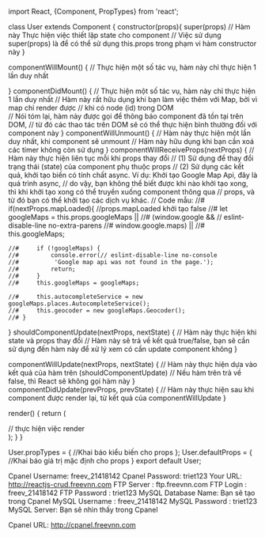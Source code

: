 import React, {Component, PropTypes} from 'react';

class User extends Component {
  constructor(props){
    super(props)
    // Hàm này Thực hiện việc thiết lập state cho component
    // Việc sử dụng super(props) là để có thể sử dụng this.props trong phạm vi hàm constructor này
  }
  
  componentWillMount() {
    // Thực hiện một số tác vụ, hàm này chỉ thực hiện 1 lần duy nhất
    
  }
  componentDidMount() {
    // Thực hiện một số tác vụ, hàm này chỉ thực hiện 1 lần duy nhất
    // Hàm này rất hữu dụng khi bạn làm việc thêm với Map, bởi vì map chỉ render được 
    // khi có node (id) trong DOM  
    // Nói tóm lại, hàm này được gọi để thông báo component đã tồn tại trên DOM, 
    // từ đó các thao tác trên DOM sẽ có thể thực hiện bình thường đối với component này
  }
  componentWillUnmount() {
    // Hàm này thực hiện một lần duy nhất, khi component sẽ unmount
    // Hàm này hữu dụng khi bạn cần xoá các timer không còn sử dụng
  }
  componentWillReceiveProps(nextProps) {
    // Hàm này thực hiện liên tục mỗi khi props thay đổi
    // (1) Sử dụng để thay đổi trạng thái (state) của component phụ thuộc props
    // (2) Sử dụng các kết quả, khởi tạo biến có tính chất async. Ví dụ: Khởi tạo Google Map Api, đây là quá trình async,
    // do vậy, bạn không thể biết được khi nào khởi tạo xong, thì khi khởi tạo xong có thể truyền xuống component thông qua
    // props, và từ đó bạn có thể khởi tạo các dịch vụ khác.
    // Code mẫu:
    //# if(nextProps.mapLoaded){ //props.mapLoaded khởi tạo false
    //#     let googleMaps = this.props.googleMaps ||
    //#         (window.google && // eslint-disable-line no-extra-parens
    //#         window.google.maps) ||
    //#         this.googleMaps;

    //#     if (!googleMaps) {
    //#         console.error(// eslint-disable-line no-console
    //#          'Google map api was not found in the page.');
    //#         return;
    //#     }
    //#     this.googleMaps = googleMaps;

    //#     this.autocompleteService = new googleMaps.places.AutocompleteService();
    //#     this.geocoder = new googleMaps.Geocoder();
    //# } 
  }
  shouldComponentUpdate(nextProps, nextState) {
    // Hàm này thực hiện khi state và props thay đổi
    // Hàm này sẽ trả về kết quả true/false, bạn sẽ cần sử dụng đến hàm này để xử lý xem có cần update component không
  }
  
  componentWillUpdate(nextProps, nextState) {
    // Hàm này thực hiện dựa vào kết quả của hàm trên (shouldComponentUpdate)
    // Nếu hàm trên trả về false, thì React sẽ không gọi hàm này
  }  
  componentDidUpdate(prevProps, prevState) {
    // Hàm này thực hiện sau khi component được render lại, từ kết quả của componentWillUpdate
  }
  
  render() {
    return (
      <div>
        // thực hiện việc render
      </div>
    );
  }
}

User.propTypes = {
  //Khai báo kiểu biến cho props
};
User.defaultProps = {
  //Khai báo giá trị mặc định cho props
}
export default User;


<!-- hosting -->
Cpanel Username: freev_21418142
Cpanel Password: triet123
Your URL: http://reactjs-crud.freevnn.com
FTP Server : ftp.freevnn.com
FTP Login : freev_21418142
FTP Password : triet123
MySQL Database Name: Bạn sẽ tạo trong Cpanel
MySQL Username : freev_21418142
MySQL Password : triet123
MySQL Server: Bạn sẽ nhìn thấy trong Cpanel

Cpanel URL: http://cpanel.freevnn.com